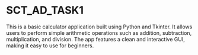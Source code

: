 # SCT_AD_TASK1
This is a basic calculator application built using Python and Tkinter. It allows users to perform simple arithmetic operations such as addition, subtraction, multiplication, and division. The app features a clean and interactive GUI, making it easy to use for beginners.
